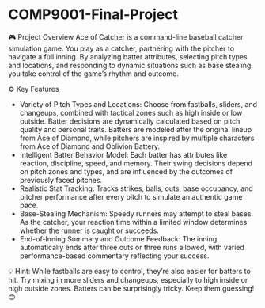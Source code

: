 # COMP9001-Final-Project

🎮 Project Overview
Ace of Catcher is a command-line baseball catcher simulation game. You play as a catcher, partnering with the pitcher to navigate a full inning. By analyzing batter attributes, selecting pitch types and locations, and responding to dynamic situations such as base stealing, you take control of the game’s rhythm and outcome.

⚙️ Key Features
* Variety of Pitch Types and Locations: Choose from fastballs, sliders, and changeups, combined with tactical zones such as high inside or low outside. Batter decisions are dynamically calculated based on pitch quality and personal traits. Batters are modeled after the original lineup from Ace of Diamond, while pitchers are inspired by multiple characters from Ace of Diamond and Oblivion Battery.
* Intelligent Batter Behavior Model: Each batter has attributes like reaction, discipline, speed, and memory. Their swing decisions depend on pitch zones and types, and are influenced by the outcomes of previously faced pitches.
* Realistic Stat Tracking: Tracks strikes, balls, outs, base occupancy, and pitcher performance after every pitch to simulate an authentic game pace.
* Base-Stealing Mechanism: Speedy runners may attempt to steal bases. As the catcher, your reaction time within a limited window determines whether the runner is caught or succeeds.
* End-of-Inning Summary and Outcome Feedback: The inning automatically ends after three outs or three runs allowed, with varied performance-based commentary reflecting your success.

💡 Hint: While fastballs are easy to control, they’re also easier for batters to hit. Try mixing in more sliders and changeups, especially to high inside or high outside zones. Batters can be surprisingly tricky. Keep them guessing!😊
